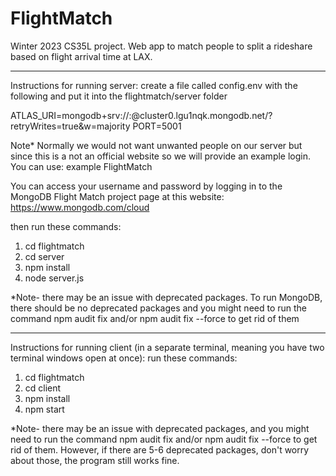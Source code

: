 # FlightMatch
Winter 2023 CS35L project. Web app to match people to split a rideshare based on flight arrival time at LAX.

**********************************************************
Instructions for running server:
create a file called config.env with the following and put it into the flightmatch/server folder

ATLAS_URI=mongodb+srv://<user>:<password>@cluster0.lgu1nqk.mongodb.net/?retryWrites=true&w=majority
PORT=5001


Note*
Normally we would not want unwanted people on our server but since this is a not an official website so we will provide an example login. You can use:
<user> example
<password> FlightMatch

You can access your username and password by logging in to the MongoDB Flight Match project page at this website: https://www.mongodb.com/cloud 


then run these commands:
1. cd flightmatch
2. cd server
3. npm install
4. node server.js

*Note- there may be an issue with deprecated packages. To run MongoDB, there should be no deprecated packages and you might need to run the command npm audit fix and/or npm audit fix --force to get rid of them

**********************************************************
Instructions for running client (in a separate terminal, meaning you have two terminal windows open at once):
run these commands:
1. cd flightmatch
2. cd client
3. npm install
4. npm start

*Note- there may be an issue with deprecated packages, and you might need to run the command npm audit fix and/or npm audit fix --force to get rid of them. However, if there are 5-6 deprecated packages, don't worry about those, the program still works fine.

